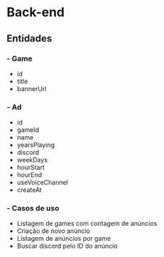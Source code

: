 # Back-end

## Entidades

### - Game
- id
- title
- bannerUrl

### - Ad
- id
- gameId
- name
- yearsPlaying
- discord
- weekDays
- hourStart
- hourEnd
- useVoiceChannel
- createAt

### - Casos de uso
- Listagem de games com contagem de anúncios
- Criação de novo anúncio
- Listagem de anúncios por game
- Buscar discord pelo ID do anúncio